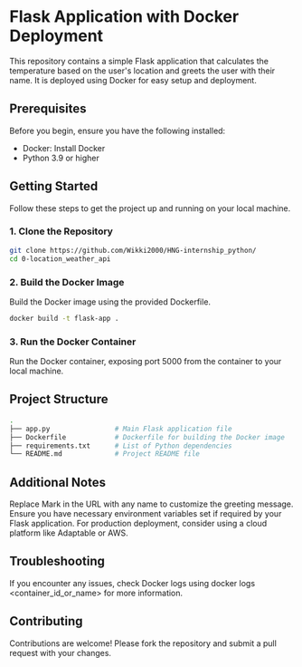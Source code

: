 # Flask Application with Docker Deployment
This repository contains a simple Flask application that calculates 
the temperature based on the user's location and greets the user with their name. 
It is deployed using Docker for easy setup and deployment.

## Prerequisites
Before you begin, ensure you have the following installed:

- Docker: Install Docker
- Python 3.9 or higher

## Getting Started
Follow these steps to get the project up and running on your local machine.

### 1. Clone the Repository

```bash
git clone https://github.com/Wikki2000/HNG-internship_python/
cd 0-location_weather_api
```

### 2. Build the Docker Image
Build the Docker image using the provided Dockerfile.

```bash
docker build -t flask-app .
```

### 3. Run the Docker Container
Run the Docker container, exposing port 5000 from the container to your local machine.

## Project Structure
```bash
.
├── app.py                # Main Flask application file
├── Dockerfile            # Dockerfile for building the Docker image
├── requirements.txt      # List of Python dependencies
└── README.md             # Project README file
```

## Additional Notes
Replace Mark in the URL with any name to customize the greeting message.
Ensure you have necessary environment variables set if required by your Flask application.
For production deployment, consider using a cloud platform like Adaptable or AWS.

## Troubleshooting
If you encounter any issues, check Docker logs using docker logs <container_id_or_name> for more information.

## Contributing
Contributions are welcome! Please fork the repository and submit a pull request with your changes.
